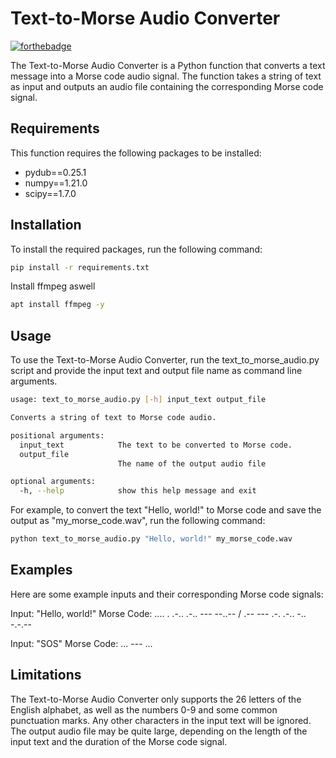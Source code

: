 # Text-to-Morse Audio Converter
[![forthebadge](https://forthebadge.com/images/badges/made-with-python.svg)](https://forthebadge.com)

The Text-to-Morse Audio Converter is a Python function that converts a text message into a Morse code audio signal. The function takes a string of text as input and outputs an audio file containing the corresponding Morse code signal.


## Requirements
This function requires the following packages to be installed:

- pydub==0.25.1
- numpy==1.21.0
- scipy==1.7.0

## Installation
To install the required packages, run the following command:
````bash
pip install -r requirements.txt
````
Install ffmpeg aswell
````bash
apt install ffmpeg -y
````

## Usage
To use the Text-to-Morse Audio Converter, run the text_to_morse_audio.py script and provide the input text and output file name as command line arguments.
````bash
usage: text_to_morse_audio.py [-h] input_text output_file 

Converts a string of text to Morse code audio.

positional arguments:
  input_text            The text to be converted to Morse code.
  output_file
                        The name of the output audio file

optional arguments:
  -h, --help            show this help message and exit
````

For example, to convert the text "Hello, world!" to Morse code and save the output as "my_morse_code.wav", run the following command:

````bash
python text_to_morse_audio.py "Hello, world!" my_morse_code.wav
````

## Examples
Here are some example inputs and their corresponding Morse code signals:

Input: "Hello, world!"
Morse Code: .... . .-.. .-.. --- --..-- / .-- --- .-. .-.. -.. -.-.--

Input: "SOS"
Morse Code: ... --- ...

## Limitations
The Text-to-Morse Audio Converter only supports the 26 letters of the English alphabet, as well as the numbers 0-9 and some common punctuation marks. Any other characters in the input text will be ignored.
The output audio file may be quite large, depending on the length of the input text and the duration of the Morse code signal.
